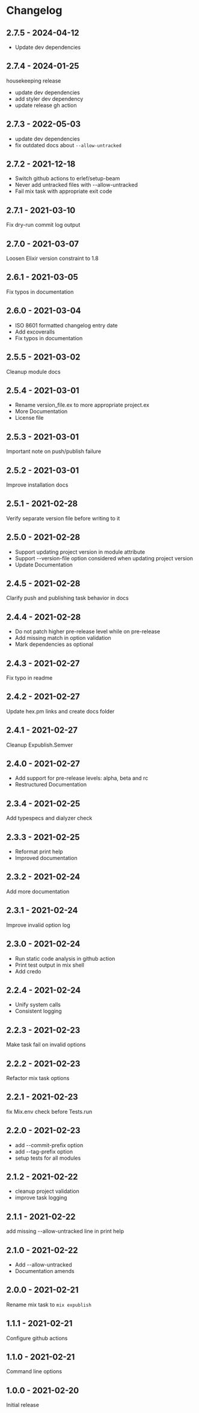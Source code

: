 # Changelog

<!-- %% CHANGELOG_ENTRIES %% -->

## 2.7.5 - 2024-04-12

- Update dev dependencies


## 2.7.4 - 2024-01-25

housekeeping release

- update dev dependencies
- add styler dev dependency
- update release gh action


## 2.7.3 - 2022-05-03

- update dev dependencies
- fix outdated docs about `--allow-untracked`


## 2.7.2 - 2021-12-18

- Switch github actions to erlef/setup-beam
- Never add untracked files with --allow-untracked
- Fail mix task with appropriate exit code


## 2.7.1 - 2021-03-10

Fix dry-run commit log output


## 2.7.0 - 2021-03-07

Loosen Elixir version constraint to 1.8


## 2.6.1 - 2021-03-05

Fix typos in documentation


## 2.6.0 - 2021-03-04

- ISO 8601 formatted changelog entry date
- Add excoveralls
- Fix typos in documentation


## 2.5.5 - 2021-03-02

Cleanup module docs


## 2.5.4 - 2021-03-01

- Rename version_file.ex to more appropriate project.ex
- More Documentation
- License file


## 2.5.3 - 2021-03-01

Important note on push/publish failure


## 2.5.2 - 2021-03-01

Improve installation docs


## 2.5.1 - 2021-02-28

Verify separate version file before writing to it


## 2.5.0 - 2021-02-28

- Support updating project version in module attribute
- Support --version-file option considered when updating project version
- Update Documentation


## 2.4.5 - 2021-02-28

Clarify push and publishing task behavior in docs


## 2.4.4 - 2021-02-28

- Do not patch higher pre-release level while on pre-release
- Add missing match in option validation
- Mark dependencies as optional


## 2.4.3 - 2021-02-27

Fix typo in readme


## 2.4.2 - 2021-02-27

Update hex.pm links and create docs folder


## 2.4.1 - 2021-02-27

Cleanup Expublish.Semver


## 2.4.0 - 2021-02-27

- Add support for pre-release levels: alpha, beta and rc
- Restructured Documentation


## 2.3.4 - 2021-02-25

Add typespecs and dialyzer check


## 2.3.3 - 2021-02-25

- Reformat print help
- Improved documentation


## 2.3.2 - 2021-02-24

Add more documentation


## 2.3.1 - 2021-02-24

Improve invalid option log


## 2.3.0 - 2021-02-24

- Run static code analysis in github action
- Print test output in mix shell
- Add credo


## 2.2.4 - 2021-02-24

- Unify system calls
- Consistent logging


## 2.2.3 - 2021-02-23

Make task fail on invalid options


## 2.2.2 - 2021-02-23

Refactor mix task options


## 2.2.1 - 2021-02-23

fix Mix.env check before Tests.run


## 2.2.0 - 2021-02-23

- add --commit-prefix option
- add --tag-prefix option
- setup tests for all modules


## 2.1.2 - 2021-02-22

- cleanup project validation
- improve task logging


## 2.1.1 - 2021-02-22

add missing --allow-untracked line in print help


## 2.1.0 - 2021-02-22

- Add --allow-untracked
- Documentation amends


## 2.0.0 - 2021-02-21

Rename mix task to `mix expublish`


## 1.1.1 - 2021-02-21

Configure github actions


## 1.1.0 - 2021-02-21

Command line options


## 1.0.0 - 2021-02-20

Initial release


